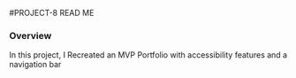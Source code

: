 #PROJECT-8 READ ME
### Overview
In this project, I Recreated an MVP Portfolio with accessibility features and a navigation bar
